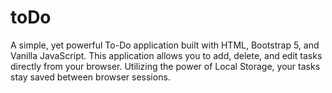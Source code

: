 # toDo
A simple, yet powerful To-Do application built with HTML, Bootstrap 5, and Vanilla JavaScript. This application allows you to add, delete, and edit tasks directly from your browser. Utilizing the power of Local Storage, your tasks stay saved between browser sessions.
